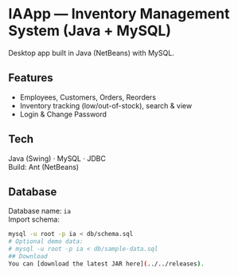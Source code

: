 # IAApp — Inventory Management System (Java + MySQL)

Desktop app built in Java (NetBeans) with MySQL.

## Features
- Employees, Customers, Orders, Reorders
- Inventory tracking (low/out-of-stock), search & view
- Login & Change Password

## Tech
Java (Swing) · MySQL · JDBC  
Build: Ant (NetBeans)

## Database
Database name: `ia`  
Import schema:
```bash
mysql -u root -p ia < db/schema.sql
# Optional demo data:
# mysql -u root -p ia < db/sample-data.sql
## Download
You can [download the latest JAR here](../../releases).
